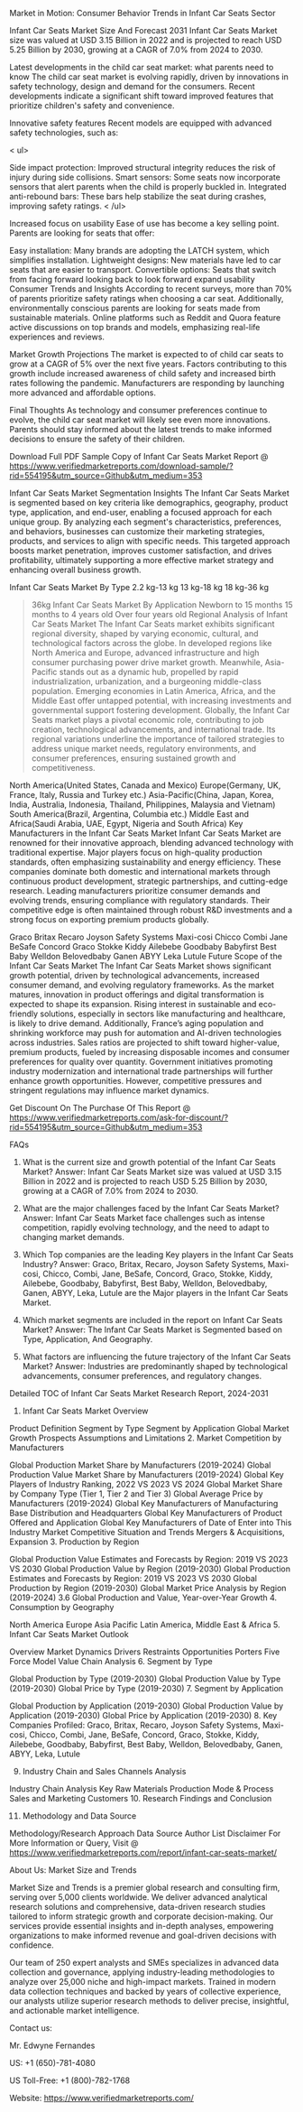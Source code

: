 Market in Motion: Consumer Behavior Trends in Infant Car Seats Sector


Infant Car Seats Market Size And Forecast 2031
Infant Car Seats Market size was valued at USD 3.15 Billion in 2022 and is projected to reach USD 5.25 Billion by 2030, growing at a CAGR of 7.0% from 2024 to 2030.

Latest developments in the child car seat market: what parents need to know
The child car seat market is evolving rapidly, driven by innovations in safety technology, design and demand for the consumers. Recent developments indicate a significant shift toward improved features that prioritize children's safety and convenience.

Innovative safety features
Recent models are equipped with advanced safety technologies, such as:

< ul>

Side impact protection: Improved structural integrity reduces the risk of injury during side collisions.
Smart sensors: Some seats now incorporate sensors that alert parents when the child is properly buckled in.
Integrated anti-rebound bars: These bars help stabilize the seat during crashes, improving safety ratings.
< /ul>

Increased focus on usability
Ease of use has become a key selling point. Parents are looking for seats that offer:

Easy installation: Many brands are adopting the LATCH system, which simplifies installation.
Lightweight designs: New materials have led to car seats that are easier to transport.
Convertible options: Seats that switch from facing forward looking back to look forward expand usability
Consumer Trends and Insights
According to recent surveys, more than 70% of parents prioritize safety ratings when choosing a car seat. Additionally, environmentally conscious parents are looking for seats made from sustainable materials. Online platforms such as Reddit and Quora feature active discussions on top brands and models, emphasizing real-life experiences and reviews.

Market Growth Projections
The market is expected to of child car seats to grow at a CAGR of 5% over the next five years. Factors contributing to this growth include increased awareness of child safety and increased birth rates following the pandemic. Manufacturers are responding by launching more advanced and affordable options.

Final Thoughts
As technology and consumer preferences continue to evolve, the child car seat market will likely see even more innovations. Parents should stay informed about the latest trends to make informed decisions to ensure the safety of their children.

Download Full PDF Sample Copy of Infant Car Seats Market Report @ https://www.verifiedmarketreports.com/download-sample/?rid=554195&utm_source=Github&utm_medium=353

Infant Car Seats Market Segmentation Insights
The Infant Car Seats Market is segmented based on key criteria like demographics, geography, product type, application, and end-user, enabling a focused approach for each unique group. By analyzing each segment's characteristics, preferences, and behaviors, businesses can customize their marketing strategies, products, and services to align with specific needs. This targeted approach boosts market penetration, improves customer satisfaction, and drives profitability, ultimately supporting a more effective market strategy and enhancing overall business growth.

Infant Car Seats Market By Type
2.2 kg-13 kg
13 kg-18 kg
18 kg-36 kg
>36kg
Infant Car Seats Market By Application
Newborn to 15 months
15 months to 4 years old
Over four years old
Regional Analysis of Infant Car Seats Market
The Infant Car Seats market exhibits significant regional diversity, shaped by varying economic, cultural, and technological factors across the globe. In developed regions like North America and Europe, advanced infrastructure and high consumer purchasing power drive market growth. Meanwhile, Asia-Pacific stands out as a dynamic hub, propelled by rapid industrialization, urbanization, and a burgeoning middle-class population. Emerging economies in Latin America, Africa, and the Middle East offer untapped potential, with increasing investments and governmental support fostering development. Globally, the Infant Car Seats market plays a pivotal economic role, contributing to job creation, technological advancements, and international trade. Its regional variations underline the importance of tailored strategies to address unique market needs, regulatory environments, and consumer preferences, ensuring sustained growth and competitiveness.

North America(United States, Canada and Mexico)
Europe(Germany, UK, France, Italy, Russia and Turkey etc.)
Asia-Pacific(China, Japan, Korea, India, Australia, Indonesia, Thailand, Philippines, Malaysia and Vietnam)
South America(Brazil, Argentina, Columbia etc.)
Middle East and Africa(Saudi Arabia, UAE, Egypt, Nigeria and South Africa)
Key Manufacturers in the Infant Car Seats Market
Infant Car Seats Market are renowned for their innovative approach, blending advanced technology with traditional expertise. Major players focus on high-quality production standards, often emphasizing sustainability and energy efficiency. These companies dominate both domestic and international markets through continuous product development, strategic partnerships, and cutting-edge research. Leading manufacturers prioritize consumer demands and evolving trends, ensuring compliance with regulatory standards. Their competitive edge is often maintained through robust R&D investments and a strong focus on exporting premium products globally.

Graco
Britax
Recaro
Joyson Safety Systems
Maxi-cosi
Chicco
Combi
Jane
BeSafe
Concord
Graco
Stokke
Kiddy
Ailebebe
Goodbaby
Babyfirst
Best Baby
Welldon
Belovedbaby
Ganen
ABYY
Leka
Lutule
Future Scope of the Infant Car Seats Market
The Infant Car Seats Market shows significant growth potential, driven by technological advancements, increased consumer demand, and evolving regulatory frameworks. As the market matures, innovation in product offerings and digital transformation is expected to shape its expansion. Rising interest in sustainable and eco-friendly solutions, especially in sectors like manufacturing and healthcare, is likely to drive demand. Additionally, France’s aging population and shrinking workforce may push for automation and AI-driven technologies across industries. Sales ratios are projected to shift toward higher-value, premium products, fueled by increasing disposable incomes and consumer preferences for quality over quantity. Government initiatives promoting industry modernization and international trade partnerships will further enhance growth opportunities. However, competitive pressures and stringent regulations may influence market dynamics.

Get Discount On The Purchase Of This Report @ https://www.verifiedmarketreports.com/ask-for-discount/?rid=554195&utm_source=Github&utm_medium=353

FAQs
1. What is the current size and growth potential of the Infant Car Seats Market?
Answer: Infant Car Seats Market size was valued at USD 3.15 Billion in 2022 and is projected to reach USD 5.25 Billion by 2030, growing at a CAGR of 7.0% from 2024 to 2030.

2. What are the major challenges faced by the Infant Car Seats Market?
Answer: Infant Car Seats Market face challenges such as intense competition, rapidly evolving technology, and the need to adapt to changing market demands.

3. Which Top companies are the leading Key players in the Infant Car Seats Industry?
Answer: Graco, Britax, Recaro, Joyson Safety Systems, Maxi-cosi, Chicco, Combi, Jane, BeSafe, Concord, Graco, Stokke, Kiddy, Ailebebe, Goodbaby, Babyfirst, Best Baby, Welldon, Belovedbaby, Ganen, ABYY, Leka, Lutule are the Major players in the Infant Car Seats Market.

4. Which market segments are included in the report on Infant Car Seats Market?
Answer: The Infant Car Seats Market is Segmented based on Type, Application, And Geography.

5. What factors are influencing the future trajectory of the Infant Car Seats Market?
Answer: Industries are predominantly shaped by technological advancements, consumer preferences, and regulatory changes.

Detailed TOC of Infant Car Seats Market Research Report, 2024-2031
1. Infant Car Seats Market Overview

Product Definition
Segment by Type
Segment by Application
Global Market Growth Prospects
Assumptions and Limitations
2. Market Competition by Manufacturers

Global Production Market Share by Manufacturers (2019-2024)
Global Production Value Market Share by Manufacturers (2019-2024)
Global Key Players of Industry Ranking, 2022 VS 2023 VS 2024
Global Market Share by Company Type (Tier 1, Tier 2 and Tier 3)
Global Average Price by Manufacturers (2019-2024)
Global Key Manufacturers of Manufacturing Base Distribution and Headquarters
Global Key Manufacturers of Product Offered and Application
Global Key Manufacturers of Date of Enter into This Industry
Market Competitive Situation and Trends
Mergers & Acquisitions, Expansion
3. Production by Region

Global Production Value Estimates and Forecasts by Region: 2019 VS 2023 VS 2030
Global Production Value by Region (2019-2030)
Global Production Estimates and Forecasts by Region: 2019 VS 2023 VS 2030
Global Production by Region (2019-2030)
Global Market Price Analysis by Region (2019-2024) 3.6 Global Production and Value, Year-over-Year Growth
4. Consumption by Geography

North America
Europe
Asia Pacific
Latin America, Middle East & Africa
5. Infant Car Seats Market Outlook

Overview
Market Dynamics
Drivers
Restraints
Opportunities
Porters Five Force Model
Value Chain Analysis 
6. Segment by Type

Global Production by Type (2019-2030)
Global Production Value by Type (2019-2030)
Global Price by Type (2019-2030)
7. Segment by Application

Global Production by Application (2019-2030)
Global Production Value by Application (2019-2030)
Global Price by Application (2019-2030)
8. Key Companies Profiled: Graco, Britax, Recaro, Joyson Safety Systems, Maxi-cosi, Chicco, Combi, Jane, BeSafe, Concord, Graco, Stokke, Kiddy, Ailebebe, Goodbaby, Babyfirst, Best Baby, Welldon, Belovedbaby, Ganen, ABYY, Leka, Lutule

9. Industry Chain and Sales Channels Analysis

Industry Chain Analysis
Key Raw Materials
Production Mode & Process
Sales and Marketing
Customers
10. Research Findings and Conclusion

11. Methodology and Data Source

Methodology/Research Approach
Data Source
Author List
Disclaimer
For More Information or Query, Visit @ https://www.verifiedmarketreports.com/report/infant-car-seats-market/

About Us: Market Size and Trends

Market Size and Trends is a premier global research and consulting firm, serving over 5,000 clients worldwide. We deliver advanced analytical research solutions and comprehensive, data-driven research studies tailored to inform strategic growth and corporate decision-making. Our services provide essential insights and in-depth analyses, empowering organizations to make informed revenue and goal-driven decisions with confidence.

Our team of 250 expert analysts and SMEs specializes in advanced data collection and governance, applying industry-leading methodologies to analyze over 25,000 niche and high-impact markets. Trained in modern data collection techniques and backed by years of collective experience, our analysts utilize superior research methods to deliver precise, insightful, and actionable market intelligence.

Contact us:

Mr. Edwyne Fernandes

US: +1 (650)-781-4080

US Toll-Free: +1 (800)-782-1768

Website: https://www.verifiedmarketreports.com/
